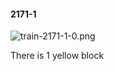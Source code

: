 #### 2171-1
![train-2171-1-0.png](https://github.com/lil-lab/nlvr/raw/master/nlvr/train/images/0/train-2171-1-0.png "train-2171-1-0.png")

There is 1 yellow block